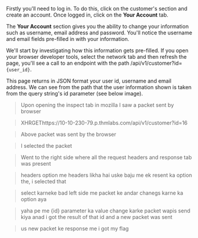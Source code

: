 Firstly you'll need to log in. To do this, click on the customer's section and create an account. Once logged in, click on the **Your Account** tab. 

  

The **Your Account** section gives you the ability to change your information such as username, email address and password. You'll notice the username and email fields pre-filled in with your information.  

  

We'll start by investigating how this information gets pre-filled. If you open your browser developer tools, select the network tab and then refresh the page, you'll see a call to an endpoint with the path /api/v1/customer?id=`{user_id}`.

  

This page returns in JSON format your user id, username and email address. We can see from the path that the user information shown is taken from the query string's id parameter (see below image).

>Upon opening the inspect tab in mozilla I saw a packet sent by browser 

>XHRGEThttps://10-10-230-79.p.thmlabs.com/api/v1/customer?id=16

>Above packet was sent by the browser

>I selected the packet

>Went to the right side where all the request headers and response tab was present

>headers option me headers likha hai uske baju me ek resent ka option the, i selected that

>select karneke bad left side me packet ke andar chanegs karne ka option aya

>yaha pe me {id} parameter ka value change karke packet wapis send kiya anad i got the result of that id and a new packet was sent

>us new packet ke response me i got my flag

